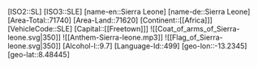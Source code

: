 ﻿---
location: [8.48445,-13.2345]
type: Country
tags:
- geo/Country

SpocWebEntityId: 27019
isDeleted: false
confidential: public

---
[ISO2::SL]
[ISO3::SLE]
[name-en::Sierra Leone]
[name-de::Sierra Leone]
[Area-Total::71740]
[Area-Land::71620]
[Continent::[[Africa]]]
[VehicleCode::SLE]
[Capital::[[Freetown]]]
![[Coat_of_arms_of_Sierra-leone.svg|350]]
![[Anthem-Sierra-leone.mp3]]
![[Flag_of_Sierra-leone.svg|350]]
[Alcohol-l::9.7]
[Language-Id::499]
[geo-lon::-13.2345]
[geo-lat::8.48445]

